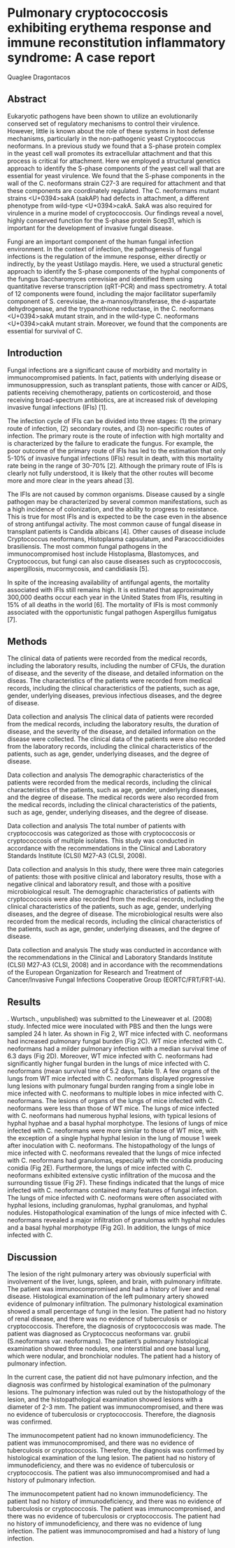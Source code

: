 # Pulmonary cryptococcosis exhibiting erythema response and immune reconstitution inflammatory syndrome: A case report
Quaglee Dragontacos


## Abstract
Eukaryotic pathogens have been shown to utilize an evolutionarily conserved set of regulatory mechanisms to control their virulence. However, little is known about the role of these systems in host defense mechanisms, particularly in the non-pathogenic yeast Cryptococcus neoformans. In a previous study we found that a S-phase protein complex in the yeast cell wall promotes its extracellular attachment and that this process is critical for attachment. Here we employed a structural genetics approach to identify the S-phase components of the yeast cell wall that are essential for yeast virulence. We found that the S-phase components in the wall of the C. neoformans strain C27-3 are required for attachment and that these components are coordinately regulated. The C. neoformans mutant strains <U+0394>sakA (sakAP) had defects in attachment, a different phenotype from wild-type <U+0394>cakA. SakA was also required for virulence in a murine model of cryptococcosis. Our findings reveal a novel, highly conserved function for the S-phase protein Scep31, which is important for the development of invasive fungal disease.

Fungi are an important component of the human fungal infection environment. In the context of infection, the pathogenesis of fungal infections is the regulation of the immune response, either directly or indirectly, by the yeast Ustilago maydis. Here, we used a structural genetic approach to identify the S-phase components of the hyphal components of the fungus Saccharomyces cerevisiae and identified them using quantitative reverse transcription (qRT-PCR) and mass spectrometry. A total of 12 components were found, including the major facilitator superfamily component of S. cerevisiae, the a-mannosyltransferase, the d-aspartate dehydrogenase, and the trypanothione reductase, in the C. neoformans <U+0394>sakA mutant strain, and in the wild-type C. neoformans <U+0394>cakA mutant strain. Moreover, we found that the components are essential for survival of C.


## Introduction
Fungal infections are a significant cause of morbidity and mortality in immunocompromised patients. In fact, patients with underlying disease or immunosuppression, such as transplant patients, those with cancer or AIDS, patients receiving chemotherapy, patients on corticosteroid, and those receiving broad-spectrum antibiotics, are at increased risk of developing invasive fungal infections (IFIs) [1].

The infection cycle of IFIs can be divided into three stages: (1) the primary route of infection, (2) secondary routes, and (3) non-specific routes of infection. The primary route is the route of infection with high mortality and is characterized by the failure to eradicate the fungus. For example, the poor outcome of the primary route of IFIs has led to the estimation that only 5-10% of invasive fungal infections (IFIs) result in death, with this mortality rate being in the range of 30-70% [2]. Although the primary route of IFIs is clearly not fully understood, it is likely that the other routes will become more and more clear in the years ahead [3].

The IFIs are not caused by common organisms. Disease caused by a single pathogen may be characterized by several common manifestations, such as a high incidence of colonization, and the ability to progress to resistance. This is true for most IFIs and is expected to be the case even in the absence of strong antifungal activity. The most common cause of fungal disease in transplant patients is Candida albicans [4]. Other causes of disease include Cryptococcus neoformans, Histoplasma capsulatum, and Paracoccidioides brasiliensis. The most common fungal pathogens in the immunocompromised host include Histoplasma, Blastomyces, and Cryptococcus, but fungi can also cause diseases such as cryptococcosis, aspergillosis, mucormycosis, and candidiasis [5].

In spite of the increasing availability of antifungal agents, the mortality associated with IFIs still remains high. It is estimated that approximately 300,000 deaths occur each year in the United States from IFIs, resulting in 15% of all deaths in the world [6]. The mortality of IFIs is most commonly associated with the opportunistic fungal pathogen Aspergillus fumigatus [7].


## Methods
The clinical data of patients were recorded from the medical records, including the laboratory results, including the number of CFUs, the duration of disease, and the severity of the disease, and detailed information on the diseas. The characteristics of the patients were recorded from medical records, including the clinical characteristics of the patients, such as age, gender, underlying diseases, previous infectious diseases, and the degree of disease.

Data collection and analysis
The clinical data of patients were recorded from the medical records, including the laboratory results, the duration of disease, and the severity of the disease, and detailed information on the disease were collected. The clinical data of the patients were also recorded from the laboratory records, including the clinical characteristics of the patients, such as age, gender, underlying diseases, and the degree of disease.

Data collection and analysis
The demographic characteristics of the patients were recorded from the medical records, including the clinical characteristics of the patients, such as age, gender, underlying diseases, and the degree of disease. The medical records were also recorded from the medical records, including the clinical characteristics of the patients, such as age, gender, underlying diseases, and the degree of disease.

Data collection and analysis
The total number of patients with cryptococcosis was categorized as those with cryptococcosis or cryptococcosis of multiple isolates. This study was conducted in accordance with the recommendations in the Clinical and Laboratory Standards Institute (CLSI) M27-A3 (CLSI, 2008).

Data collection and analysis
In this study, there were three main categories of patients: those with positive clinical and laboratory results, those with a negative clinical and laboratory result, and those with a positive microbiological result. The demographic characteristics of patients with cryptococcosis were also recorded from the medical records, including the clinical characteristics of the patients, such as age, gender, underlying diseases, and the degree of disease. The microbiological results were also recorded from the medical records, including the clinical characteristics of the patients, such as age, gender, underlying diseases, and the degree of disease.

Data collection and analysis
The study was conducted in accordance with the recommendations in the Clinical and Laboratory Standards Institute (CLSI) M27-A3 (CLSI, 2008) and in accordance with the recommendations of the European Organization for Research and Treatment of Cancer/Invasive Fungal Infections Cooperative Group (EORTC/FRT/FRT-IA).


## Results
. Wurtsch., unpublished) was submitted to the Lineweaver et al. (2008) study. Infected mice were inoculated with PBS and then the lungs were sampled 24 h later. As shown in Fig 2, WT mice infected with C. neoformans had increased pulmonary fungal burden (Fig 2C). WT mice infected with C. neoformans had a milder pulmonary infection with a median survival time of 6.3 days (Fig 2D). Moreover, WT mice infected with C. neoformans had significantly higher fungal burden in the lungs of mice infected with C. neoformans (mean survival time of 5.2 days, Table 1). A few organs of the lungs from WT mice infected with C. neoformans displayed progressive lung lesions with pulmonary fungal burden ranging from a single lobe in mice infected with C. neoformans to multiple lobes in mice infected with C. neoformans. The lesions of organs of the lungs of mice infected with C. neoformans were less than those of WT mice. The lungs of mice infected with C. neoformans had numerous hyphal lesions, with typical lesions of hyphal hyphae and a basal hyphal morphotype. The lesions of lungs of mice infected with C. neoformans were more similar to those of WT mice, with the exception of a single hyphal hyphal lesion in the lung of mouse 1 week after inoculation with C. neoformans. The histopathology of the lungs of mice infected with C. neoformans revealed that the lungs of mice infected with C. neoformans had granulomas, especially with the conidia producing conidia (Fig 2E). Furthermore, the lungs of mice infected with C. neoformans exhibited extensive cystic infiltration of the mucosa and the surrounding tissue (Fig 2F). These findings indicated that the lungs of mice infected with C. neoformans contained many features of fungal infection. The lungs of mice infected with C. neoformans were often associated with hyphal lesions, including granulomas, hyphal granulomas, and hyphal nodules. Histopathological examination of the lungs of mice infected with C. neoformans revealed a major infiltration of granulomas with hyphal nodules and a basal hyphal morphotype (Fig 2G). In addition, the lungs of mice infected with C.


## Discussion
The lesion of the right pulmonary artery was obviously superficial with involvement of the liver, lungs, spleen, and brain, with pulmonary infiltrate. The patient was immunocompromised and had a history of liver and renal disease. Histological examination of the left pulmonary artery showed evidence of pulmonary infiltration. The pulmonary histological examination showed a small percentage of fungi in the lesion. The patient had no history of renal disease, and there was no evidence of tuberculosis or cryptococcosis. Therefore, the diagnosis of cryptococcosis was made. The patient was diagnosed as Cryptococcus neoformans var. grubii (S.neoformans var. neoformans). The patient’s pulmonary histological examination showed three nodules, one interstitial and one basal lung, which were nodular, and bronchiolar nodules. The patient had a history of pulmonary infection.

In the current case, the patient did not have pulmonary infection, and the diagnosis was confirmed by histological examination of the pulmonary lesions. The pulmonary infection was ruled out by the histopathology of the lesion, and the histopathological examination showed lesions with a diameter of 2-3 mm. The patient was immunocompromised, and there was no evidence of tuberculosis or cryptococcosis. Therefore, the diagnosis was confirmed.

The immunocompetent patient had no known immunodeficiency. The patient was immunocompromised, and there was no evidence of tuberculosis or cryptococcosis. Therefore, the diagnosis was confirmed by histological examination of the lung lesion. The patient had no history of immunodeficiency, and there was no evidence of tuberculosis or cryptococcosis. The patient was also immunocompromised and had a history of pulmonary infection.

The immunocompetent patient had no known immunodeficiency. The patient had no history of immunodeficiency, and there was no evidence of tuberculosis or cryptococcosis. The patient was immunocompromised, and there was no evidence of tuberculosis or cryptococcosis. The patient had no history of immunodeficiency, and there was no evidence of lung infection. The patient was immunocompromised and had a history of lung infection.
